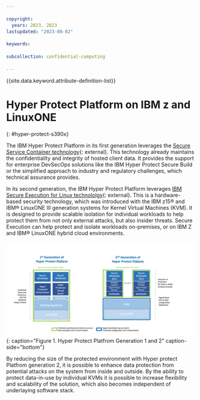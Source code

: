 ```yaml
---

copyright:
  years: 2023, 2023
lastupdated: "2023-08-02"

keywords: 

subcollection: confidential-computing

---
```


{{site.data.keyword.attribute-definition-list}}

# Hyper Protect Platform on IBM z and LinuxONE
{: #hyper-protect-s390x}


The IBM Hyper Protect Platform in its first generation leverages the [Secure Service Container technology](https://www.ibm.com/downloads/cas/V8XERDQO){: external}. This technology already maintains the confidentiality and integrity of hosted client data. It provides the support for enterprise DevSecOps solutions like the IBM Hyper Protect Secure Build or the simplified approach to industry and regulatory challenges, which technical assurance provides.

In its second generation, the IBM Hyper Protect Platform leverages [IBM Secure Execution for Linux technololgy](https://www.ibm.com/docs/en/linux-on-systems?topic=virtualization-introducing-secure-execution-linux){: external}. This is a hardware-based security technology, which was introduced with the IBM z15® and IBM® LinuxONE III generation systems for Kernel Virtual Machines (KVM). It is designed to provide scalable isolation for individual workloads to help protect them from not only external attacks, but also insider threats. Secure Execution can help protect and isolate workloads on-premises, or on IBM Z and IBM® LinuxONE hybrid cloud environments.

![Hyper Protect Platfrom Generation 1 and 2](../images/hps_gen1_2.png){: caption="Figure 1. Hyper Protect Platfrom Generation 1 and 2" caption-side="bottom"}

 By reducing the size of the protected environment with Hyper protect Platfrom generation 2, it is possible to enhance data protection from potential attacks on the system from inside and outside. By the ability to protect data-in-use by individual KVMs it is possible to increase flexibility and scalability of the solution, which also becomes independent of underlaying software stack.


